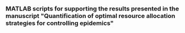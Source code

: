 ### MATLAB scripts for supporting the results presented in the manuscript "Quantification of optimal resource allocation strategies for controlling epidemics"

